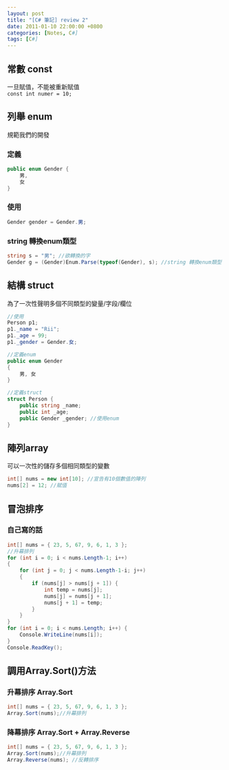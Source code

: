 ```yaml
---
layout: post
title: "[C# 筆記] review 2"
date: 2011-01-10 22:00:00 +0800
categories: [Notes, C#]
tags: [C#]
---
```


## 常數 const
一旦賦值，不能被重新賦值	
`const int numer = 10;`

## 列舉 enum

規範我們的開發	

### 定義
```c#
public enum Gender {
	男,
	女
}
```

### 使用
```c#
Gender gender = Gender.男;
```

### string 轉換enum類型
```c#
string s = "男"; //欲轉換的字
Gender g = (Gender)Enum.Parse(typeof(Gender), s); //string 轉換enum類型
```

##  結構 struct
為了一次性聲明多個不同類型的變量/字段/欄位

```c#
//使用
Person p1;
p1._name = "Rii";
p1._age = 99;
p1._gender = Gender.女;

//定義enum
public enum Gender
{
    男, 女
}

//定義struct
struct Person {
    public string _name;
    public int _age;
    public Gender _gender; //使用enum
}
```

##  陣列array
可以一次性的儲存多個相同類型的變數
```c#
int[] nums = new int[10]; //宣告有10個數值的陣列
nums[2] = 12; //賦值
```
##  冒泡排序 

### 自己寫的話

```c#
int[] nums = { 23, 5, 67, 9, 6, 1, 3 };
//升幕排列
for (int i = 0; i < nums.Length-1; i++)
{
	for (int j = 0; j < nums.Length-1-i; j++)
	{
		if (nums[j] > nums[j + 1]) {
			int temp = nums[j];
			nums[j] = nums[j + 1];
			nums[j + 1] = temp;
        }
	}
}
for (int i = 0; i < nums.Length; i++) {
	Console.WriteLine(nums[i]);
}
Console.ReadKey();
```

## 調用Array.Sort()方法

### 升幕排序 Array.Sort
```c#
int[] nums = { 23, 5, 67, 9, 6, 1, 3 };
Array.Sort(nums);//升幕排列
```

### 降幕排序 Array.Sort + Array.Reverse
```c#
int[] nums = { 23, 5, 67, 9, 6, 1, 3 };
Array.Sort(nums);//升幕排列
Array.Reverse(nums); //反轉排序
```